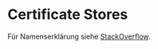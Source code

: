 # Certificate Stores

Für Namenserklärung siehe [StackOverflow](https://stackoverflow.com/questions/2742739/how-do-i-know-what-the-storename-of-a-certificate-is).

